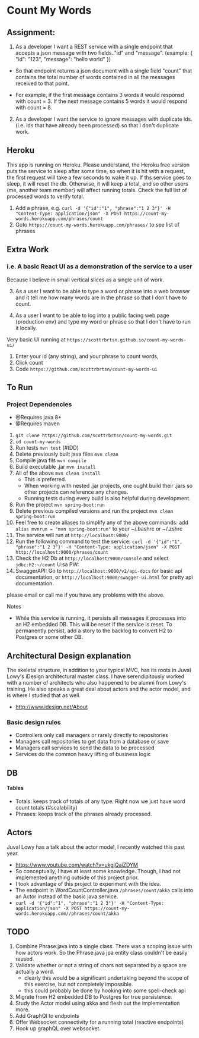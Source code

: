 # Count My Words
## Assignment:

1. As a developer I want a REST service with a single endpoint that accepts a json message with two fields.."id" and "message". (example: { "id": "123", "message": "hello world" })

- So that endpoint returns a json document with a single field "count" that contains the total number of words contained in all the messages received to that point.

- For example, if the first message contains 3 words it would responsd with count = 3. If the next message contains 5 words it would respond with count = 8.


2. As a developer I want the service to ignore messages with duplicate ids. (i.e. ids that have already been processed) so that I don't duplicate work.

## Heroku
This app is running on Heroku.  Please understand, the Heroku free version puts the service to sleep after some time, so when it is hit with a request, the first request will take a few seconds to wake it up. 
If ths service goes to sleep, it will reset the db. Otherwise, it will keep a total, and so other users (me, another team member) will affect running totals.  Check the full list of processed words to verify total.

1. Add a phrase, e.g. `curl -d '{"id":"1", "phrase":"1 2 3"}' -H "Content-Type: application/json" -X POST https://count-my-words.herokuapp.com/phrases/count`
2. Goto `https://count-my-words.herokuapp.com/phrases/` to see list of phrases

## Extra Work 
### i.e. A basic React UI as a demonstration of the service to a user
Because I believe in small vertical slices as a single unit of work.

3. As a user I want to be able to type a word or phrase into a web browser and it tell me how many words are in the phrase so that I don't have to count.

4. As a user I want to be able to log into a public facing web page (production env) and type my word or phrase so that I don't have to run it locally. 

Very basic UI running at `https://scottrbrtsn.github.io/count-my-words-ui/`
1. Enter your id (any string), and your phrase to count words, 
2. Click count
3. Code `https://github.com/scottrbrtsn/count-my-words-ui`

## To Run
### Project Dependencies
- @Requires java 8+
- @Requires maven
1. `git clone https://github.com/scottrbrtsn/count-my-words.git`
1. `cd count-my-words`
2. Run tests `mvn test` (#tDD)
3. Delete previously built java files `mvn clean`
3. Compile java fils `mvn compile`
4. Build executable .jar `mvn install`
5. All of the above `mvn clean install`
	-  This is preferred.
	-  When working with nested .jar projects, one ought build their .jars so other projects can reference any changes.  
	-  Running tests during every build is also helpful during development.
6. Run the project `mvn spring-boot:run`
7. Delete previous compiled versions and run the project `mvn clean spring-boot:run`
8. Feel free to create aliases to simplify any of the above commands:  add `alias mvnrun = "mvn spring-boot:run"` to your ~/.bashrc or ~/.zshrc
9. The service will run at `http://localhost:9000/`
10. Run the following command to test the service: `curl -d '{"id":"1", "phrase":"1 2 3"}' -H "Content-Type: application/json" -X POST http://localhost:9000/phrases/count`
11. Check the H2 Db at `http://localhost/9000/console` and select `jdbc:h2:~/count` U:sa PW:
12. SwaggerAPI: Go to `http://localhost:9000/v2/api-docs` for basic api documentation, or `http://localhost:9000/swagger-ui.html` for pretty api documentation.

please email or call me if you have any problems with the above.  

Notes
- While this service is running, it persists all messages it processes into an H2 embedded DB.  This will be reset if the service is reset.  To permanently persist, add a story to the backlog to convert H2 to Postgres or some other DB.  

 ## Architectural Design explanation
The skeletal structure, in addition to your typical MVC, has its roots in Juval Lowy's iDesign architectural master class.  I have serendipitously worked with a number of architects who also happened to be alumni from Lowy's training.  He also speaks a great deal about actors and the actor model, and is where I studied that as well. 
- http://www.idesign.net/About

### Basic design rules
- Controllers only call managers or rarely directly to repositories
- Managers call repositories to get data from a database or save
- Managers call services to send the data to be processed
- Services do the common heavy lifting of business logic

## DB
#### Tables
- Totals: keeps track of totals of any type.  Right now we just have word count totals (#scalability)
- Phrases: keeps track of the phrases already processed.

## Actors
Juval Lowy has a talk about the actor model, I recently watched this past year.  
- https://www.youtube.com/watch?v=ukgjQaiZDYM
- So conceptually, I have at least some knowledge.  Though, I had not implemented anything outside of this project prior.  
- I took advantage of this project to experiment with the idea.
- The endpoint in WordCountController.java `/phrases/count/akka` calls into an Actor instead of the basic java service. 
- `curl -d '{"id":"1", "phrase":"1 2 3"}' -H "Content-Type: application/json" -X POST https://count-my-words.herokuapp.com//phrases/count/akka`

## TODO
1. Combine Phrase.java into a single class. There was a scoping issue with how actors work. So the Phrase.java jpa entity class couldn't be easily reused.  
1. Validate whether or not a string of chars not separated by a space are actually a word.
    - clearly this would be a significant undertaking beyond the scope of this exercise, but not completely impossible.
    - this could probably be done by hooking into some spell-check api
2. Migrate from H2 embedded DB to Postgres for true persistence.
3. Study the Actor model using akka and flesh out the implementation more.
4. Add GraphQl to endpoints
5. Offer Websocket connectivity for a running total (reactive endpoints)
7. Hook up graphQL over websocket.

